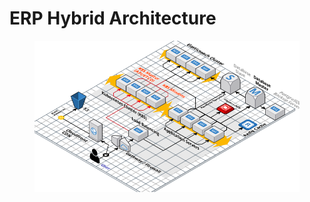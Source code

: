 # ERP Hybrid Architecture

<figure><img src="../../../.gitbook/assets/image (68).png" alt=""><figcaption></figcaption></figure>
